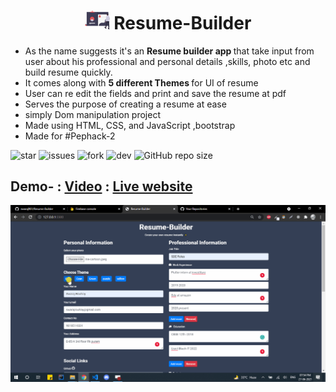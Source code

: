 
# <div align="center"><img src="https://github.com/swaraj961/Resume-Builder/blob/master/images/online_cv.svg" alt="icon" width=40> Resume-Builder </div>

- As the name suggests it's an <b>Resume builder app </b> that take input from user about his professional and personal details ,skills, photo etc and build resume quickly.
- It comes along with <b>5 different Themes </b> for UI of resume
- User can re edit the fields and print and save the resume at pdf
- Serves the purpose of creating a resume at ease 
- simply Dom manipulation project
- Made using HTML, CSS, and JavaScript ,bootstrap
- Made for #Pephack-2

![star](https://img.shields.io/github/stars/swaraj961/Resume-Builder) ![issues](https://img.shields.io/github/issues/swaraj961/Resume-Builder) ![fork](https://img.shields.io/github/forks/swaraj961/Camera-App)  ![dev](https://img.shields.io/badge/developed%20by%20-swaraj%20routray-orange)
![GitHub repo size](https://img.shields.io/github/repo-size/swaraj961/Resume-Builder)



## Demo-  :  <a href="https://youtu.be/SBGNM9pxZaw">Video</a>  :  <a href="https://swaraj961.github.io/Resume-Builder/">Live website</a>
 
 <img src="https://github.com/swaraj961/Resume-Builder/blob/master/demo.gif"/>

 

